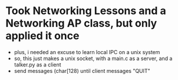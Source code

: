 
# Took Networking Lessons and a Networking AP class, but only applied it once
* plus, i needed an excuse to learn local IPC on a unix system
* so, this just makes a unix socket, with a main.c as a server, and a talker.py as a client
* send messages (char[128) until client messages "QUIT" 
